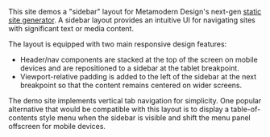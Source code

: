 This site demos a "sidebar" layout for Metamodern Design's next-gen [static site generator](https://github.com/metamodern-design/static). A sidebar layout provides an intuitive UI for navigating sites with significant text or media content.

The layout is equipped with two main responsive design features:

- Header/nav components are stacked at the top of the screen on mobile devices and are repositioned to a sidebar at the tablet breakpoint.
- Viewport-relative padding is added to the left of the sidebar at the next breakpoint so that the content remains centered on wider screens.

The demo site implements vertical tab navigation for simplicity. One popular alternative that would be compatible with this layout is to display a table-of-contents style menu when the sidebar is visible and shift the menu panel offscreen for mobile devices. 
